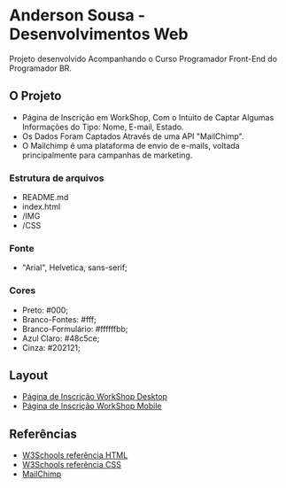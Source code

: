 # Anderson Sousa - Desenvolvimentos Web

Projeto desenvolvido Acompanhando o Curso Programador Front-End do Programador BR.

## O Projeto

- Página de Inscrição em WorkShop, Com o Intuito de Captar Algumas Informações do Tipo: Nome, E-mail, Estado.
- Os Dados Foram Captados Através de uma API "MailChimp".
- O Mailchimp é uma plataforma de envio de e-mails, voltada principalmente para campanhas de marketing.

### Estrutura de arquivos

- README.md
- index.html
- /IMG
- /CSS

### Fonte

- "Arial", Helvetica, sans-serif;

### Cores
- Preto: #000;
- Branco-Fontes: #fff;
- Branco-Formulário: #ffffffbb;
- Azul Claro: #48c5ce;
- Cinza: #202121;

## Layout

- [Página de Inscrição WorkShop Desktop](./IMG/layout_desktop.png)
- [Página de Inscrição WorkShop Mobile](./IMG/layout_mobile.png)

## Referências
- [W3Schools referência HTML](https://www.w3schools.com/tags/default.asp)
- [W3Schools referência CSS](https://www.w3schools.com/cssref/default.asp)
- [MailChimp](https://mailchimp.com/pt-br/)